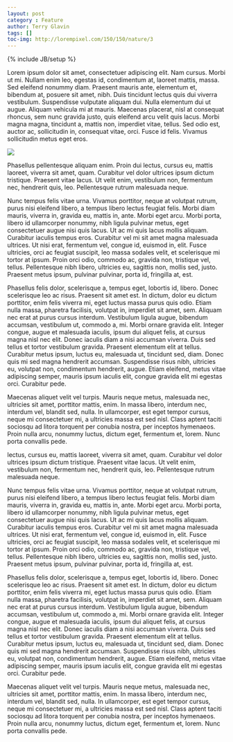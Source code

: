 ```yaml
---
layout: post
category : Feature
author: Terry Glavin
tags: []
toc-img: http://lorempixel.com/150/150/nature/3
---
```

{% include JB/setup %}

Lorem ipsum dolor sit amet, consectetuer adipiscing elit. Nam cursus. Morbi ut mi. Nullam enim leo, egestas id, condimentum at, laoreet mattis, massa. Sed eleifend nonummy diam. Praesent mauris ante, elementum et, bibendum at, posuere sit amet, nibh. Duis tincidunt lectus quis dui viverra vestibulum. Suspendisse vulputate aliquam dui. Nulla elementum dui ut augue. Aliquam vehicula mi at mauris. Maecenas placerat, nisl at consequat rhoncus, sem nunc gravida justo, quis eleifend arcu velit quis lacus. Morbi magna magna, tincidunt a, mattis non, imperdiet vitae, tellus. Sed odio est, auctor ac, sollicitudin in, consequat vitae, orci. Fusce id felis. Vivamus sollicitudin metus eget eros.

<img src="{{ASSET_PATH}}skeena/img/rochedeboise.jpg">

Phasellus pellentesque aliquam enim. Proin dui lectus, cursus eu, mattis laoreet, viverra sit amet, quam. Curabitur vel dolor ultrices ipsum dictum tristique. Praesent vitae lacus. Ut velit enim, vestibulum non, fermentum nec, hendrerit quis, leo. Pellentesque rutrum malesuada neque.

Nunc tempus felis vitae urna. Vivamus porttitor, neque at volutpat rutrum, purus nisi eleifend libero, a tempus libero lectus feugiat felis. Morbi diam mauris, viverra in, gravida eu, mattis in, ante. Morbi eget arcu. Morbi porta, libero id ullamcorper nonummy, nibh ligula pulvinar metus, eget consectetuer augue nisi quis lacus. Ut ac mi quis lacus mollis aliquam. Curabitur iaculis tempus eros. Curabitur vel mi sit amet magna malesuada ultrices. Ut nisi erat, fermentum vel, congue id, euismod in, elit. Fusce ultricies, orci ac feugiat suscipit, leo massa sodales velit, et scelerisque mi tortor at ipsum. Proin orci odio, commodo ac, gravida non, tristique vel, tellus. Pellentesque nibh libero, ultricies eu, sagittis non, mollis sed, justo. Praesent metus ipsum, pulvinar pulvinar, porta id, fringilla at, est.

Phasellus felis dolor, scelerisque a, tempus eget, lobortis id, libero. Donec scelerisque leo ac risus. Praesent sit amet est. In dictum, dolor eu dictum porttitor, enim felis viverra mi, eget luctus massa purus quis odio. Etiam nulla massa, pharetra facilisis, volutpat in, imperdiet sit amet, sem. Aliquam nec erat at purus cursus interdum. Vestibulum ligula augue, bibendum accumsan, vestibulum ut, commodo a, mi. Morbi ornare gravida elit. Integer congue, augue et malesuada iaculis, ipsum dui aliquet felis, at cursus magna nisl nec elit. Donec iaculis diam a nisi accumsan viverra. Duis sed tellus et tortor vestibulum gravida. Praesent elementum elit at tellus. Curabitur metus ipsum, luctus eu, malesuada ut, tincidunt sed, diam. Donec quis mi sed magna hendrerit accumsan. Suspendisse risus nibh, ultricies eu, volutpat non, condimentum hendrerit, augue. Etiam eleifend, metus vitae adipiscing semper, mauris ipsum iaculis elit, congue gravida elit mi egestas orci. Curabitur pede.

Maecenas aliquet velit vel turpis. Mauris neque metus, malesuada nec, ultricies sit amet, porttitor mattis, enim. In massa libero, interdum nec, interdum vel, blandit sed, nulla. In ullamcorper, est eget tempor cursus, neque mi consectetuer mi, a ultricies massa est sed nisl. Class aptent taciti sociosqu ad litora torquent per conubia nostra, per inceptos hymenaeos. Proin nulla arcu, nonummy luctus, dictum eget, fermentum et, lorem. Nunc porta convallis pede.

lectus, cursus eu, mattis laoreet, viverra sit amet, quam. Curabitur vel dolor ultrices ipsum dictum tristique. Praesent vitae lacus. Ut velit enim, vestibulum non, fermentum nec, hendrerit quis, leo. Pellentesque rutrum malesuada neque.

Nunc tempus felis vitae urna. Vivamus porttitor, neque at volutpat rutrum, purus nisi eleifend libero, a tempus libero lectus feugiat felis. Morbi diam mauris, viverra in, gravida eu, mattis in, ante. Morbi eget arcu. Morbi porta, libero id ullamcorper nonummy, nibh ligula pulvinar metus, eget consectetuer augue nisi quis lacus. Ut ac mi quis lacus mollis aliquam. Curabitur iaculis tempus eros. Curabitur vel mi sit amet magna malesuada ultrices. Ut nisi erat, fermentum vel, congue id, euismod in, elit. Fusce ultricies, orci ac feugiat suscipit, leo massa sodales velit, et scelerisque mi tortor at ipsum. Proin orci odio, commodo ac, gravida non, tristique vel, tellus. Pellentesque nibh libero, ultricies eu, sagittis non, mollis sed, justo. Praesent metus ipsum, pulvinar pulvinar, porta id, fringilla at, est.

Phasellus felis dolor, scelerisque a, tempus eget, lobortis id, libero. Donec scelerisque leo ac risus. Praesent sit amet est. In dictum, dolor eu dictum porttitor, enim felis viverra mi, eget luctus massa purus quis odio. Etiam nulla massa, pharetra facilisis, volutpat in, imperdiet sit amet, sem. Aliquam nec erat at purus cursus interdum. Vestibulum ligula augue, bibendum accumsan, vestibulum ut, commodo a, mi. Morbi ornare gravida elit. Integer congue, augue et malesuada iaculis, ipsum dui aliquet felis, at cursus magna nisl nec elit. Donec iaculis diam a nisi accumsan viverra. Duis sed tellus et tortor vestibulum gravida. Praesent elementum elit at tellus. Curabitur metus ipsum, luctus eu, malesuada ut, tincidunt sed, diam. Donec quis mi sed magna hendrerit accumsan. Suspendisse risus nibh, ultricies eu, volutpat non, condimentum hendrerit, augue. Etiam eleifend, metus vitae adipiscing semper, mauris ipsum iaculis elit, congue gravida elit mi egestas orci. Curabitur pede.

Maecenas aliquet velit vel turpis. Mauris neque metus, malesuada nec, ultricies sit amet, porttitor mattis, enim. In massa libero, interdum nec, interdum vel, blandit sed, nulla. In ullamcorper, est eget tempor cursus, neque mi consectetuer mi, a ultricies massa est sed nisl. Class aptent taciti sociosqu ad litora torquent per conubia nostra, per inceptos hymenaeos. Proin nulla arcu, nonummy luctus, dictum eget, fermentum et, lorem. Nunc porta convallis pede.